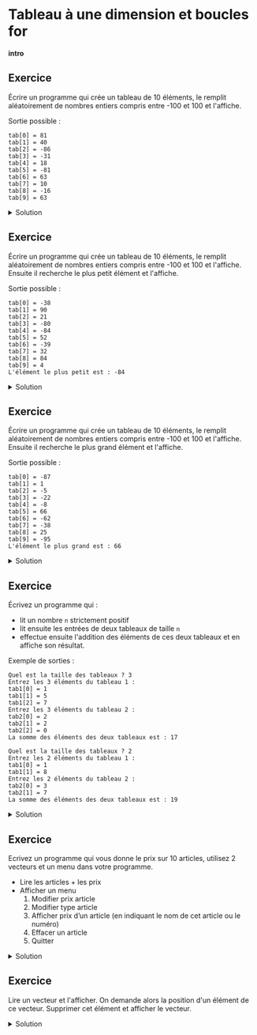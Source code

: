 # Tableau à une dimension et boucles for

**intro**

## Exercice

Écrire un programme qui crée un tableau de 10 éléments, le remplit aléatoirement de nombres entiers compris entre -100 et 100 et l'affiche.

Sortie possible :
```
tab[0] = 81
tab[1] = 40
tab[2] = -86
tab[3] = -31
tab[4] = 18
tab[5] = -81
tab[6] = 63
tab[7] = 10
tab[8] = -16
tab[9] = 63
```

<details>
	<summary>Solution</summary>

```csharp
using System;
					
public class Program
{
	public static void Main()
	{
		int[] tab = new int[10];
		Random random = new Random();
		
		for(int i = 0; i < 10; i++) {
			tab[i] = random.Next(-100,100);
		}

		for(int i = 0; i < 10; i++) {
			Console.WriteLine("tab[{0}] = {1}", i, tab[i]);
		}
	}
}
```

</details>

## Exercice

Écrire un programme qui crée un tableau de 10 éléments, le remplit aléatoirement de nombres entiers compris entre -100 et 100 et l'affiche.
Ensuite il recherche le plus petit élément et l'affiche.

Sortie possible :
```
tab[0] = -38
tab[1] = 90
tab[2] = 21
tab[3] = -80
tab[4] = -84
tab[5] = 52
tab[6] = -39
tab[7] = 32
tab[8] = 84
tab[9] = 4
L'élément le plus petit est : -84
```

<details>
	<summary>Solution</summary>

```csharp
using System;
					
public class Program
{
	public static void Main()
	{
		int[] tab = new int[10];
		Random random = new Random();
		
		for(int i = 0; i < 10; i++) {
			tab[i] = random.Next(-100,100);
		}

		for(int i = 0; i < 10; i++) {
			Console.WriteLine("tab[{0}] = {1}", i, tab[i]);
		}
		int min = int.MaxValue;
		for(int i = 0; i < 10; i++) {
			if (tab[i] < min) {
				min = tab[i];
			}
		}
		Console.WriteLine("L'élément le plus petit est : {0}", min);
	}
}
```
</details>

## Exercice

Écrire un programme qui crée un tableau de 10 éléments, le remplit aléatoirement de nombres entiers compris entre -100 et 100 et l'affiche.
Ensuite il recherche le plus grand élément et l'affiche.

Sortie possible :
```
tab[0] = -87
tab[1] = 1
tab[2] = -5
tab[3] = -22
tab[4] = -8
tab[5] = 66
tab[6] = -62
tab[7] = -38
tab[8] = 25
tab[9] = -95
L'élément le plus grand est : 66
```

<details>
	<summary>Solution</summary>

```csharp
using System;
					
public class Program
{
	public static void Main()
	{
		int[] tab = new int[10];
		Random random = new Random();
		
		for(int i = 0; i < 10; i++) {
			tab[i] = random.Next(-100,100);
		}

		for(int i = 0; i < 10; i++) {
			Console.WriteLine("tab[{0}] = {1}", i, tab[i]);
		}
		int max = int.MinValue;
		for(int i = 0; i < 10; i++) {
			if (tab[i] > max) {
				max = tab[i];
			}
		}
		Console.WriteLine("L'élément le plus grand est : {0}", max);
	}
}
```
</details>

## Exercice

Écrivez un programme qui :
- lit un nombre ```n``` strictement positif
- lit ensuite les entrées de deux tableaux de taille ```n```
- effectue ensuite l'addition des éléments de ces deux tableaux et en affiche son résultat.

Exemple de sorties :

```
Quel est la taille des tableaux ? 3
Entrez les 3 éléments du tableau 1 : 
tab1[0] = 1
tab1[1] = 5
tab1[2] = 7
Entrez les 3 éléments du tableau 2 : 
tab2[0] = 2
tab2[1] = 2
tab2[2] = 0
La somme des éléments des deux tableaux est : 17
```

```
Quel est la taille des tableaux ? 2
Entrez les 2 éléments du tableau 1 : 
tab1[0] = 1
tab1[1] = 8
Entrez les 2 éléments du tableau 2 : 
tab2[0] = 3
tab2[1] = 7
La somme des éléments des deux tableaux est : 19
```

<details>
	<summary>Solution</summary>

```csharp
using System;
					
public class Program
{
	public static void Main()
	{
		Console.Write("Quel est la taille des tableaux ? ");
		int n = int.Parse(Console.ReadLine());
		int[] tab1 = new int[n];
		int[] tab2 = new int[n];
		
		Console.WriteLine("Entrez les {0} éléments du tableau 1 : ", n);
		for(int i = 0; i < n; i++) {
			Console.Write("tab1[{0}] = ", i);
			tab1[i] = int.Parse(Console.ReadLine());
		}

		Console.WriteLine("Entrez les {0} éléments du tableau 2 : ",n);
		for(int i = 0; i < n; i++) {
			Console.Write("tab2[{0}] = ", i);
			tab2[i] = int.Parse(Console.ReadLine());
		}
		
		int somme = 0;
		for(int i = 0; i < n; i++) {
			somme = somme + tab1[i] + tab2[i];
		}
		
		Console.WriteLine("La somme des éléments des deux tableaux est : {0}", somme);
	}
}
```
</details>

## Exercice

Ecrivez un programme qui vous donne le prix sur 10 articles, utilisez 2 vecteurs et un menu dans votre programme.

- Lire les articles + les prix
- Afficher un menu
    1. Modifier prix article
    2. Modifier type article
    3. Afficher prix d’un article (en indiquant le nom de cet article ou le numéro)
    4. Effacer un article
    5. Quitter

<details>
	<summary>Solution</summary>

```csharp

```
</details>

## Exercice

Lire un vecteur et l'afficher. On demande alors la position d'un élément de ce vecteur. Supprimer cet élément et afficher le vecteur.


<details>
	<summary>Solution</summary>

```csharp

```
</details>